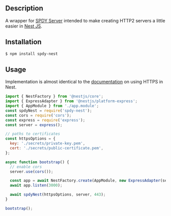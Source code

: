## Description

<p>A wrapper for <a href="https://github.com/spdy-http2/node-spdy" target="_blank">SPDY Server</a> intended to make creating HTTP2 servers a little easier in <a href="https://github.com/nestjs/nest" target="_blank">Nest JS</a>.</p>

## Installation

```bash
$ npm install spdy-nest
```

## Usage

Implementation is almost identical to the
<a href="https://docs.nestjs.com/faq/multiple-servers" target="_blank">documentation</a> on using
HTTPS in Nest.

```javascript
import { NestFactory } from '@nestjs/core';
import { ExpressAdapter } from '@nestjs/platform-express';
import { AppModule } from './app.module';
const spdyNest = require('spdy-nest');
const cors = require('cors');
const express = require('express');
const server = express();

// paths to certificates
const httpsOptions = {
  key: './secrets/private-key.pem',
  cert: './secrets/public-certificate.pem',
};

async function bootstrap() {
  // enable cors
  server.use(cors());

  const app = await NestFactory.create(AppModule, new ExpressAdapter(server));
  await app.listen(3000);

  await spdyNest(httpsOptions, server, 443);
}

bootstrap();
```
